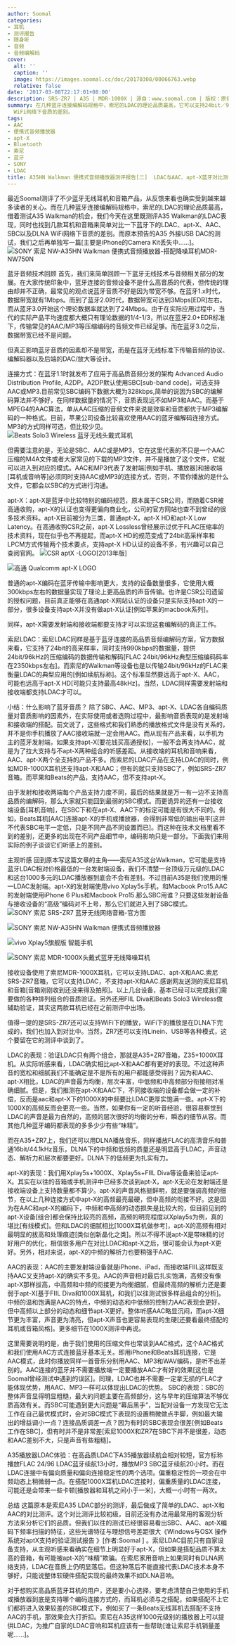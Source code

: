 ```yaml
---
author: Soomal
categories:
- 耳机
- 测评报告
- 随身听
- 音频
- 音频编解码
cover:
  alt: ''
  caption: ''
  image: https://images.soomal.cc/doc/20170308/00066763.webp
  relative: false
date: '2017-03-08T22:17:01+08:00'
description: SRS-ZR7 | A35 | MDR-1000X | 源自：www.soomal.com | 版权：原创 |  平均/总评分：09.11/1084
summary: 在几种蓝牙连接编解码规格中，索尼的LDAC的理论品质最高，它可以支持24bit／96kHz的规格，借着测试A35 Walkman的机会，本文将对比一下LDAC、apt-X、AAC、SBC以及DLNA
  WiFi网络下音质的差别。
tags:
- AAC
- 便携式音频播放器
- apt-X
- Bluetooth
- 索尼
- 蓝牙
- SONY
- LDAC
title: A35HN Walkman 便携式音频播放器测评报告[二]  LDAC与AAC、apt-X蓝牙对比测评
---
```


最近Soomal测评了不少蓝牙无线耳机和音箱产品，从反馈来看也确实受到越来越多读者的关心。而在几种蓝牙连接编解码规格中，索尼的LDAC的理论品质最高，借着测试A35 Walkman的机会，我们今天在这里既测评A35 Walkman的LDAC表现，同时也找到几款耳机和音箱来简单对比一下蓝牙下的LDAC、apt-X、AAC、SBC以及DLNA WiFi网络下音质的差别。而原本预告的A35 外接USB DAC的测试，我们之后再单独写一篇[主要是iPhone的Camera Kit丢失中……]。
![SONY 索尼 NW-A35HN Walkman 便携式音频播放器-搭配降噪耳机MDR-NW750N](https://images.soomal.cc/doc/20170212/00066387.webp)




蓝牙音频技术回顾
首先，我们来简单回顾一下蓝牙无线技术与音频相关部分的发展。在大家传统印象中，蓝牙连接的音频设备不是什么高音质的代表，但传统的理由却并不正确，最常见的观点说蓝牙音质不好是因为带宽不够。在蓝牙1.x时代，数据带宽就有1Mbps。而到了蓝牙2.0时代，数据带宽可达到3Mbps[EDR]左右。而从蓝牙3.0开始这个理论数据率就达到了24Mbps。由于在实际应用过程中，当代的实际产品平均速度都大概只有理论数据的1/4-1/3，所以在蓝牙2.0+EDR标准下，传输常见的AAC/MP3等压缩编码的音频文件已经足够。而在蓝牙3.0之后，数据带宽已经不是问题。

但真正影响蓝牙音质的因素却不是带宽，而是在蓝牙无线标准下传输音频的协议、编解码器以及后端的DAC/放大等设计。

连接方式：在蓝牙1.1时就发布了应用于高品质音频分发的架构 Advanced Audio Distribution Profile, A2DP。A2DP默认使用SBC[sub-band code]，可选支持AAC或MP3.目前常见SBC编码下数据大概为328kbps,简单的说因为SBC的编解码算法并不够好，在同样数据量的情况下，音质表现远不如MP3和AAC。而基于MPEG4的AAC算法，单从AAC压缩的音频文件来说是效率和音质都优于MP3编解码的一种格式。目前，苹果公司设备比较喜欢使用AAC的蓝牙编解码连接方式。MP3的方式同样可选，但比较少见。
![Beats Solo3 Wireless 蓝牙无线头戴式耳机](https://images.soomal.cc/doc/20170205/00066205.webp)




但需要注意的是，无论是SBC、AAC或是MP3，它在这里代表的不只是一个AAC压缩的M4A文件或者大家常见的下载的MP3文件，并不是播放了这个文件，它就可以进入到对应的模式。AAC和MP3代表了发射端[例如手机、播放器]和接收端[耳机或音响等]必须同时支持AAC或MP3的连接方式，否则，不管你播放的是什么文件，它都会以SBC的方式进行沟通。

apt-X：apt-X是蓝牙中比较特别的编码规范，原本属于CSR公司，而随着CSR被高通收购，apt-X的认证也变得更偏向商业化，公司的官方网站也查不到曾经的很多技术资料。apt-X目前被分为三类，普通apt-X，apt-X HD和apt-X Low Latency。在高通收购CSR之前，apt-X Lossless曾经展示过优于FLAC压缩率的技术资料，现在似乎也不再提起，而apt-X HD的规范变成了24bit高采样率和LPCM方式传输两个技术要点，支持apt-X HD认证的设备不多，有兴趣可以自己查阅官网。
![CSR aptX -LOGO[2013年版]](https://images.soomal.cc/doc/20140109/00039435.webp)




![高通 Qualcomm apt-X LOGO](https://images.soomal.cc/doc/20170308/00066762.webp)




普通的apt-X编码在蓝牙传输中影响更大，支持的设备数量很多，它使用大概300kbps左右的数据量实现了理论上更高品质的声音传输。也许是CSR公司遗留的授权问题，目前真正能够在高通apt-X网站认证的设备只是实际支持apt-X的一部分，很多设备支持apt-X并没有做apt-X认证[例如苹果的macbook系列]。

同样，apt-X需要发射端和接收端都要支持才可以实现这套编解码的真正工作。

索尼LDAC：索尼LDAC同样是基于蓝牙连接的高品质音频编解码方案，官方数据来看，它支持了24bit的高采样率，同时支持990kbps的数据量，提供24bit/96kHz的压缩编码的数据传输和解码[FLAC 24bit/96kHz典型压缩编码码率在2350kbps左右]。而索尼的Walkman等设备也是以传输24bit/96kHz的FLAC来衡量LDAC的典型应用的[例如续航标称]。这个标准显然要远高于apt-X、AAC，可能也远高于apt-X HD[可能只支持最高48kHz]。当然，LDAC同样需要发射端和接收端都支持LDAC才可以。

小结：什么影响了蓝牙音质？
除了SBC、AAC、MP3、apt-X、LDAC各自编码质量对音质影响的因素外，在实际使用或者选购过程中，最影响音质表现的是发射端和接收端的搭配。前文说了，这些格式和我们熟悉的播放格式文件是没有关系的，并不是你手机播放了AAC接收端就一定会用AAC。而从现有产品来看，以手机为主的蓝牙发射端，如果支持apt-X[要花钱买高通授权]，一般不会再支持AAC，就是为了拉大支持与不apt-X两种组合的听感差距。从接收端的耳机和音响来看，AAC、apt-X两个全支持的产品不多。而索尼的LDAC产品在支持LDAC的同时，例如MDR-1000X耳机还支持apt-X和AAC；但有的就只支持SBC了，例如SRS-ZR7音箱。而苹果和Beats的产品，支持AAC，但不支持apt-X。

由于发射和接收两端每个产品支持力度不同，最后的结果就是万一有一边不支持高品质的编解码，那么大家就只能回到最弱的SBC模式。而更诡异的还有一台接收端设备[耳机音响]，在SBC下和在apt-X、AAC下的标定可能是有很大不同的。例如，Beats耳机[AAC]连接apt-X的手机或播放器，会得到非常低的输出电平[这并不代表SBC电平一定低，只是不同产品不同设置而已]。而这种在技术文档里看不到的差别，还更多的出现在不同产品细节中，编码影响只是一部分。下面我们来用实际的例子谈谈它们听感上的差别。

主观听感
回到原本写这篇文章的主角――索尼A35这台Walkman，它可能是支持蓝牙LDAC相对价格最低的一台发射端设备，我们不清楚一台顶级万元级的LDAC和这台1000多元的LDAC播放器到底会不会有差别。不过目前A35是我们使用的惟一LDAC发射端。apt-X的发射端使用vivo Xplay5s手机，和Macbook Pro15.AAC的发射端使用iPhone 6 Plus和Macbook Pro15.那么SBC用谁？只要这些发射设备与接收设备的“高级”编码对不上号，那么它们就进入到了SBC模式。
![SONY 索尼 SRS-ZR7 蓝牙无线网络音箱-官方图](https://images.soomal.cc/doc/20170308/00066758.webp)




![SONY 索尼 NW-A35HN Walkman 便携式音频播放器](https://images.soomal.cc/doc/20170212/00066372.webp)




![vivo Xplay5旗舰版 智能手机](https://images.soomal.cc/doc/20160507/00060380.webp)




![SONY 索尼 MDR-1000X头戴式蓝牙无线降噪耳机](https://images.soomal.cc/doc/20170301/00066649.webp)




接收设备使用了索尼MDR-1000X耳机，它可以支持LDAC、apt-X和AAC.索尼SRS-ZR7音箱，它可以支持LDAC，不支持apt-X和AAC.感谢网友送测的索尼耳机和音箱[音箱刚刚收到还没来得及拍照]。以上几台设备，基本已经可以完成我们需要做的各种排列组合的音质验证。另外还用FIIL Diva和Beats Solo3 Wireless做辅助验证，其实这两款耳机已经在之前测评中出场。

值得一提的是SRS-ZR7还可以支持WiFi下的播放，WiFi下的播放是在DLNA下完成的，我们也加入到对比中。当然，ZR7还可以支持Linein、USB等各种模式，这个要留在它的测评中谈到了。

LDAC的表现：验证LDAC只有两个组合，那就是A35+ZR7音箱，Z35+1000X耳机。从实际听感来看，LDAC确实相比apt-X和AAC都有更好的表现。不过这种声音的宽松和细腻我们不能确定是不是所有的用户都能感受得到？因为和AAC、apt-X相比，LDAC的声音最为均衡，层次丰富，中低频和中高频部分衔接相对准确细腻。但是，我们推测在apt-X和AAC下，不同接收端的设备都会做一定的补偿，反而是aac和apt-X下的1000X的中频要比LDAC更厚实饱满一些。apt-X下的1000X的高频反而会更亮一些。当然，如果你有一定的听音经验，很容易察觉到LDAC的声音是最为自然的，高频的层次很好的均衡的分布，瞬态的细节从容。而其他几种蓝牙编码都表现的多多少少有些“味精”。

而在A35+ZR7上，我们还可以用DLNA播放音乐，同样播放FLAC的高清音乐和普通16bit/44.1kHz音乐，DLNA下的中频和低频的质量还是明显高于LDAC，声音动态、解析力和层次都要更好。DLNA下的低频更为扎实有力。

apt-X的表现：我们用Xplay5s+1000X、Xplay5s+FIIL Diva等设备来验证apt-X。其实在以往的音箱或手机测评中已经多次谈到apt-X，apt-X无论在发射端还是接收端设备上支持数量都不算少。apt-X的声音风格挺鲜明，就是要强调高频的细节，在以上几种连接方式中apt-X的高频最亮最硬，但中高频的衔接不好。这是因为在AAC和apt-X的编码下，中频和中高频的动态损失是比较大的，但目前见到的apt-X设备[组合]都会保持比较亮的高频，高频的明亮程度以Xplay5s为例，真的堪比[有线模式]。但和LDAC的细腻相比[1000X耳机做参考]，apt-X的高频有相对最明显的拔高和处理痕迹[类似创新晶化之类]。所以不得不说apt-X是带味精的讨好用户的优化，相信很多用户在对比LDAC和apt-X之后，很可能会认为apt-X更好。另外，相对来说，apt-X的中频的解析力也要稍强于AAC.

AAC的表现：AAC的主要发射端设备就是iPhone、iPad，而接收端FIIL这样既支持AAC又支持apt-X的确实不多见。AAC的声音相对最后扎实饱满，高频没有像apt-X那样拔高，中高频和中频的衔接更为均衡细腻，但最终高频的解析力还是要弱于apt-X[基于FIIL Diva和1000X耳机，和我们以往测试很多样品组合的分析]。中频的温和饱满是AAC的特点，中频的动态和中低频的控制力AAC表现会更好，但中高频以上部分的动态和细节apt-X更好。整体听感AAC略显沉闷，而apt-X细节更为丰富，声音更为清亮，但apt-X声音也更容易表现的生硬[还要看最终搭配的耳机或音箱风格]。更多细节在1000X测评中再说。

这里需要说明的是，由于我们使用的压缩文件也常谈到AAC格式，这个AAC格式和我们使用AAC方式连接蓝牙基本无关。即用iPhone和Beats耳机连接，它是AAC模式，此时你播放同样一首音乐分别用AAC、MP3和WAV编码，是听不出差别的。AAC连接的蓝牙并不需要播放端一定要播放AAC才有好的效果[这也是Soomal曾经测试中遇到的误区]。同理，LDAC也并不需要一定拿无损的FLAC才能体现优势，用AAC、MP3一样可以体现出LDAC的优势。
SBC的表现：SBC的整体声音显得明显粗糙，最大的问题主要在高频部分，这与早年的压缩算法不够优质高效有关。而SBC可能遇到更大问题是“幕后黑手”，当配对设备一方发现它无法工作在自己最优模式时，会对SBC模式下表现的设置稍微做点手脚，例如最大输出的增益调小一点？连接品质调差一点？因为有时的SBC表现会很差[例如Beats工作在SBC]，但有时并不是非常差[索尼1000X和ZR7在SBC下并不是很差，动态和AAC差别不大，只是声音有些粗糙]。

A35播放器LDAC体验：在高品质LDAC下A35播放器续航会相对较短，官方标称播放FLAC 24/96 LDAC蓝牙续航13小时，播放MP3 SBC蓝牙续航20小时。而在LDAC连接中有偏向质量和偏向连接稳定性的两个选项。偏重稳定性的一项会在中频动态上稍微弱一点。在搭配1000X耳机LDAC连接时，偏重质量的LDAC连接，可能还是会带来一些卡顿[播放器和耳机之间小于一米]，大概一小时有一两次。

总结
这篇原本是索尼A35 LDAC部分的测评，最后做成了简单的LDAC、apt-X和AAC的对比测评。这个对比测评比较初级，目前还没有办法用最常用的客观分析方法来分析它们的品质。但我们以往的测试已经很容易看出SBC、AAC、apt-X编码下频率扫描的特征，这些光谱特征与理想信号差距很大《Windows与OSX 操作系统对aptX支持的验证测试报告 》[作者:Soomal ]
。索尼LDAC目前只有自家设备支持，从主观听感来看确实在细节上明显好于apt-X，但如果是搭配品质不算太高的音箱，有可能被apt-X的“味精”欺骗。在索尼家用音响上如果同时有DLNA网络支持，LDAC在音质上仍明显落后。但这种落后不能直接代表LDAC技术本身不够好，只能说整体软硬件搭配实现的最终效果不如DLNA音响。

对于想购买高品质蓝牙耳机的用户，还是要小心选择，要考虑清楚自己使用的手机或播放器到底是支持哪个编码连接方式的，而耳机必须与之搭配，如果搭配不上它们都将进入效果较差的SBC模式下。例如买了一条Beats无线耳机去搭配不支持AAC的手机，那效果会大打折扣。索尼在A35这样1000元级别的播放器上可以提供LDAC，为推广自家的LDAC音响和耳机应该有一些帮助[谁让索尼手机销量差呢……]。